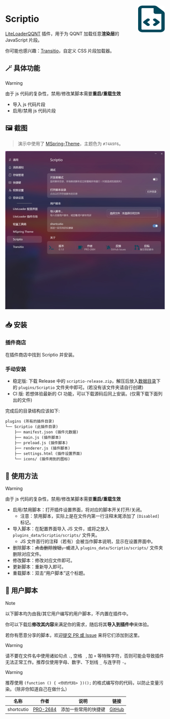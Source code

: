 <img src="./icons/icon.svg" align="right" style="width: 6em; height: 6em;"></img>

# Scriptio

[LiteLoaderQQNT](https://github.com/mo-jinran/LiteLoaderQQNT) 插件，用于为 QQNT 加载任意**渲染层**的 JavaScript 片段。

你可能也感兴趣：[Transitio](https://github.com/PRO-2684/transitio)，自定义 CSS 片段加载器。

## 🪄 具体功能

> [!WARNING]
> 由于 js 代码的复杂性，禁用/修改某脚本需要**重启/重载生效**

- 导入 js 代码片段
- 启用/禁用 js 代码片段

## 🖼️ 截图

> 演示中使用了 [MSpring-Theme](https://github.com/MUKAPP/LiteLoaderQQNT-MSpring-Theme)，主题色为 `#74A9F6`。

![Scriptio](./attachments/settings.jpg)

## 📥 安装

### 插件商店

在插件商店中找到 Scriptio 并安装。

### 手动安装

- 稳定版: 下载 Release 中的 `scriptio-release.zip`，解压后放入[数据目录](https://github.com/mo-jinran/LiteLoaderQQNT-Plugin-Template/wiki/1.%E4%BA%86%E8%A7%A3%E6%95%B0%E6%8D%AE%E7%9B%AE%E5%BD%95%E7%BB%93%E6%9E%84#liteloader%E7%9A%84%E6%95%B0%E6%8D%AE%E7%9B%AE%E5%BD%95)下的 `plugins/Scriptio` 文件夹中即可。(若没有该文件夹请自行创建)
- CI 版: 若想体验最新的 CI 功能，可以下载源码后同上安装。(仅需下载下面列出的文件)

完成后的目录结构应该如下:

```
plugins (所有的插件目录)
└── Scriptio (此插件目录)
    ├── manifest.json (插件元数据)
    ├── main.js (插件脚本)
    ├── preload.js (插件脚本)
    ├── renderer.js (插件脚本)
    ├── settings.html (插件设置界面)
    └── icons/ (插件用到的图标)
```

## 🤔 使用方法

> [!WARNING]
> 由于 js 代码的复杂性，禁用/修改某脚本需要**重启/重载生效**

- 启用/禁用脚本：打开插件设置界面，将对应的脚本开关打开/关闭。
    - 注意：禁用脚本，实际上是在文件内第一行注释末尾添加了 `[Disabled]` 标记。
- 导入脚本：在配置界面导入 JS 文件，或将之放入 `plugins_data/Scriptio/scripts/` 文件夹。
    - JS 文件首行的注释（若有）会被当作脚本说明，显示在设置界面中。
- 删除脚本：~~点击删除按钮，或~~进入 `plugins_data/Scriptio/scripts/` 文件夹删除对应文件。
- 修改脚本：修改对应文件即可。
- 更新脚本：重新导入即可。
- 重载脚本：双击“用户脚本”这个标题。

## 📜 用户脚本

> [!NOTE]
> 以下脚本均为由我/其它用户编写的用户脚本，不内置在插件中。
>
> 你可以下载后**修改其内容**来满足你的需求，随后将其**导入到插件中**来体验。
>
> 若你有愿意分享的脚本，欢迎[提交 PR 或 Issue](https://github.com/PRO-2684/Scriptio/issues/1) 来将它们添加到这里。

> [!WARNING]
> 请不要在文件名中使用诸如句点 `.`, 空格 ` `, 加 `+` 等特殊字符，否则可能会导致插件无法正常工作。推荐仅使用字母、数字、下划线 `_` 与连字符 `-`。

> [!WARNING]
> 推荐使用 `(function () { <你的代码> })();` 的格式编写你的代码，以防止变量污染。（除非你知道自己在做什么）

| 名称 | 作者 | 说明 | 链接 |
| --- | --- | --- | --- |
| shortcutio | [PRO-2684](https://github.com/PRO-2684) | 添加一些常用的快捷键 | [GitHub](https://github.com/PRO-2684/Scriptio-user-scripts/#shortcutio) |

